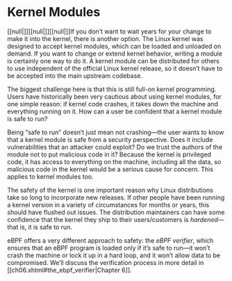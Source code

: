 # Kernel Modules

[[null|]][[null|]][[null|]]If you don’t want to wait years for your change to make it into the kernel, there is another option. The Linux kernel was designed to accept kernel modules, which can be loaded and unloaded on demand. If you want to change or extend kernel behavior, writing a module is certainly one way to do it. A kernel module can be distributed for others to use independent of the official Linux kernel release, so it doesn’t have to be accepted into the main upstream codebase.

The biggest challenge here is that this is still full-on kernel programming. Users have historically been very cautious about using kernel modules, for one simple reason: if kernel code crashes, it takes down the machine and everything running on it. How can a user be confident that a kernel module is safe to run?

Being “safe to run” doesn’t just mean not crashing—the user wants to know that a kernel module is safe from a security perspective. Does it include vulnerabilities that an attacker could exploit? Do we trust the authors of the module not to put malicious code in it? Because the kernel is privileged code, it has access to everything on the machine, including all the data, so malicious code in the kernel would be a serious cause for concern. This applies to kernel modules too.

The safety of the kernel is one important reason why Linux distributions take so long to incorporate new releases. If other people have been running a kernel version in a variety of circumstances for months or years, this should have flushed out issues. The distribution maintainers can have some confidence that the kernel they ship to their users/customers is _hardened_—that is, it is safe to run.

eBPF offers a very different approach to safety: the _eBPF verifier_, which ensures that an eBPF program is loaded only if it’s safe to run—it won’t crash the machine or lock it up in a hard loop, and it won’t allow data to be compromised. We’ll discuss the verification process in more detail in [[ch06.xhtml#the_ebpf_verifier|Chapter 6]].